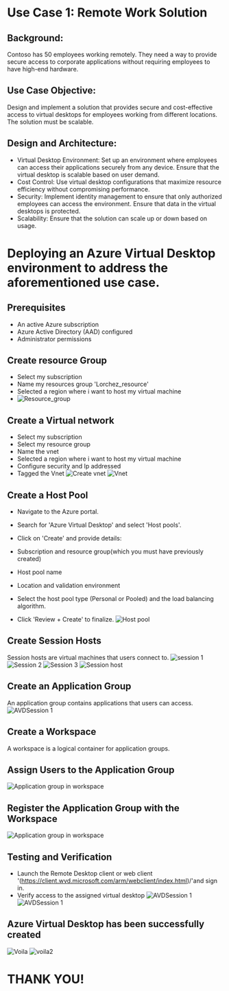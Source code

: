 
# Use Case 1: Remote Work Solution
## Background:
Contoso has 50 employees working remotely. They need a way to provide secure access to corporate applications without requiring employees to have high-end hardware.
## Use Case Objective:
Design and implement a solution that provides secure and cost-effective access to virtual desktops for employees working from different locations. The solution must be scalable.
## Design and Architecture:
- Virtual Desktop Environment: Set up an environment where employees can access their applications securely from any device. Ensure that the virtual desktop is scalable based on user demand.
- Cost Control: Use virtual desktop configurations that maximize resource efficiency without compromising performance.
- Security: Implement identity management to ensure that only authorized employees can access the environment. Ensure that data in the virtual desktops is protected.
- Scalability: Ensure that the solution can scale up or down based on usage.

# Deploying an Azure Virtual Desktop environment to address the aforementioned use case.

## Prerequisites

- An active Azure subscription
- Azure Active Directory (AAD) configured
- Administrator permissions
## Create resource Group
- Select my subscription
- Name my resources group 'Lorchez_resource'
- Selected a region where i want to host my virtual machine
- ![Resource_group](https://github.com/user-attachments/assets/d6643fac-3cbe-4d30-b141-777077506727)

## Create a Virtual network
- Select my subscription
- Select my resource group
- Name the vnet
- Selected a region where i want to host my virtual machine
- Configure security and Ip addressed
- Tagged the Vnet
  ![Create vnet](https://github.com/user-attachments/assets/2575316c-3e8a-4801-baec-35db41205c37)
![Vnet](https://github.com/user-attachments/assets/8024f77e-f2a9-4318-99b6-eb02642ec780)

## Create a Host Pool
- Navigate to the Azure portal.
- Search for 'Azure Virtual Desktop' and select 'Host pools'.
- Click on 'Create' and provide details: 
- Subscription and resource group(which you must have previously created)
- Host pool name
- Location and validation environment
- Select the host pool type (Personal or Pooled) and the load balancing algorithm.

- Click 'Review + Create' to finalize. 
![Host pool](https://github.com/user-attachments/assets/6929733f-3d11-45f0-b76b-8f72dc2e7e18)
## Create Session Hosts
Session hosts are virtual machines that users connect to. 
![session 1](https://github.com/user-attachments/assets/bff67c06-e557-4e3e-9e0f-3fa705c80c4e)
![Session 2](https://github.com/user-attachments/assets/4ba09874-47a2-4ae7-9fda-c8a6d24b5b7c)
![Session 3](https://github.com/user-attachments/assets/4256df99-a297-4cb9-891b-9f4d3932f4e0)
![Session host](https://github.com/user-attachments/assets/51e808c3-04ae-4662-b417-797db1bc1f16)

## Create an Application Group
An application group contains applications that users can access.
![AVDSession 1](https://github.com/user-attachments/assets/ce62ddc0-bc41-4639-843a-60b2a0659bab)

## Create a Workspace
A workspace is a logical container for application groups. 

## Assign Users to the Application Group
![Application group in workspace](https://github.com/user-attachments/assets/64960eb2-cc29-40ab-be0f-f3d4122f6deb)

## Register the Application Group with the Workspace
![Application group in workspace](https://github.com/user-attachments/assets/bb8053a3-f184-4333-a5d0-1a6ab5905b47)

## Testing and Verification
- Launch the Remote Desktop client or web client '(https://client.wvd.microsoft.com/arm/webclient/index.html)/'and sign in.
- Verify access to the assigned virtual desktop
![AVDSession 1](https://github.com/user-attachments/assets/17ce5ebd-de07-44a5-84ec-b536777e5db6)
![AVDSession 1](https://github.com/user-attachments/assets/53979bee-7677-4991-adac-8c7ec449bab2)
## Azure Virtual Desktop has been successfully created
![Voila](https://github.com/user-attachments/assets/65bc7ccb-9357-4b35-9ad2-463c31b246b5)
![voila2](https://github.com/user-attachments/assets/67dcbe46-7b9f-4eed-9d52-fe17a7299ffd)

# THANK YOU!

